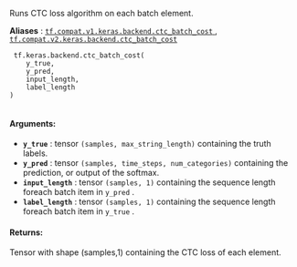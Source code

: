 Runs CTC loss algorithm on each batch element.

**Aliases** : [ `tf.compat.v1.keras.backend.ctc_batch_cost` ](/api_docs/python/tf/keras/backend/ctc_batch_cost), [ `tf.compat.v2.keras.backend.ctc_batch_cost` ](/api_docs/python/tf/keras/backend/ctc_batch_cost)

```
 tf.keras.backend.ctc_batch_cost(
    y_true,
    y_pred,
    input_length,
    label_length
)
 
```

#### Arguments:
- **`y_true`** : tensor  `(samples, max_string_length)` containing the truth labels.
- **`y_pred`** : tensor  `(samples, time_steps, num_categories)` containing the prediction, or output of the softmax.
- **`input_length`** : tensor  `(samples, 1)`  containing the sequence length foreach batch item in  `y_pred` .
- **`label_length`** : tensor  `(samples, 1)`  containing the sequence length foreach batch item in  `y_true` .


#### Returns:
Tensor with shape (samples,1) containing the    CTC loss of each element.

